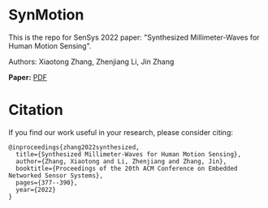 # SynMotion
This is the repo for SenSys 2022 paper: "Synthesized Millimeter-Waves for Human Motion Sensing".

Authors: Xiaotong Zhang, Zhenjiang Li, Jin Zhang

**Paper:** <a href="https://dl.acm.org/doi/pdf/10.1145/3560905.3568542"> PDF</a>

# Citation

If you find our work useful in your research, please consider citing:

```
@inproceedings{zhang2022synthesized,
  title={Synthesized Millimeter-Waves for Human Motion Sensing},
  author={Zhang, Xiaotong and Li, Zhenjiang and Zhang, Jin},
  booktitle={Proceedings of the 20th ACM Conference on Embedded Networked Sensor Systems},
  pages={377--390},
  year={2022}
}
```

